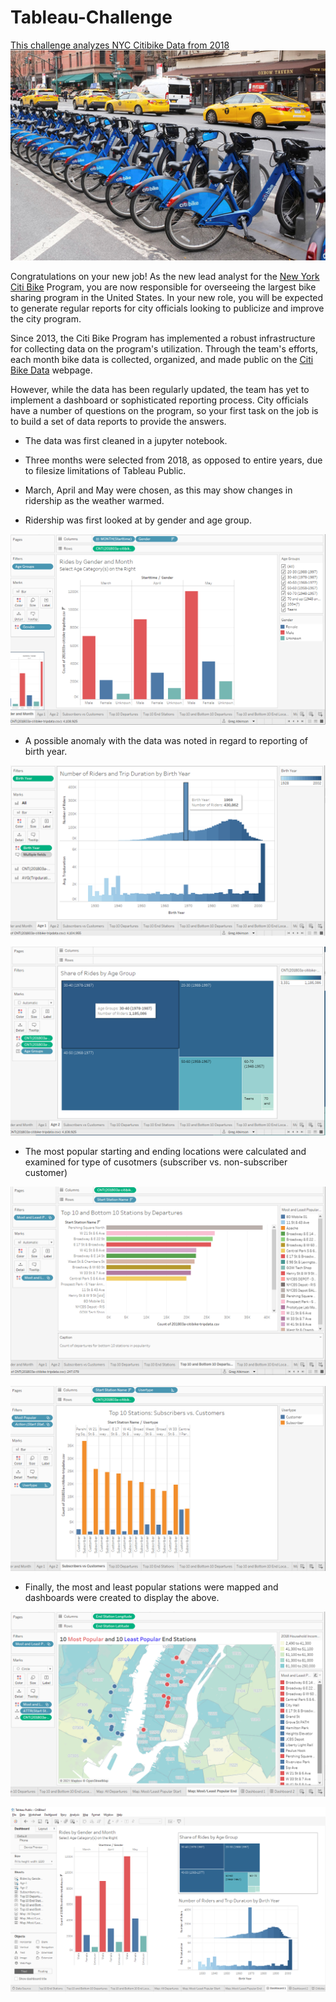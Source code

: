 # Tableau-Challenge
[This challenge analyzes NYC Citibike Data from 2018](https://public.tableau.com/profile/greg.atkinson1953#!/vizhome/CitiBikes1_16129727353650/RidesbyGenderandMonth)
![Citi-Bikes](Images/citibike2.jpg)

Congratulations on your new job! As the new lead analyst for the [New York Citi Bike](https://en.wikipedia.org/wiki/Citi_Bike) Program, you are now responsible for overseeing the largest bike sharing program in the United States. In your new role, you will be expected to generate regular reports for city officials looking to publicize and improve the city program.

Since 2013, the Citi Bike Program has implemented a robust infrastructure for collecting data on the program's utilization. Through the team's efforts, each month bike data is collected, organized, and made public on the [Citi Bike Data](https://www.citibikenyc.com/system-data) webpage.

However, while the data has been regularly updated, the team has yet to implement a dashboard or sophisticated reporting process. City officials have a number of questions on the program, so your first task on the job is to build a set of data reports to provide the answers.

* The data was first cleaned in a jupyter notebook.
* Three months were selected from 2018, as opposed to entire years, due to filesize limitations of Tableau Public.  
* March, April and May were chosen, as this may show changes in ridership as the weather warmed.

* Ridership was first looked at by gender and age group.

![Image1](Images/1_Gender_month.png)

* A possible anomaly with the data was noted in regard to reporting of birth year.
 
![Images](Images/2_Duration_and_year.png)

![Image3](Images/3_Share_by_group.png)

* The most popular starting and ending locations were calculated and examined for type of cusotmers (subscriber vs. non-subscriber customer)

![Image4](Images/7_Top_vs_Bottom.png)

![Image5](Images/4_Subscribers_Customers.png)

* Finally, the most and least popular stations were mapped and dashboards were created to display the above.

![Image6](Images/8_Map1.png)

![Image7](Images/9_Dashboard.png)



